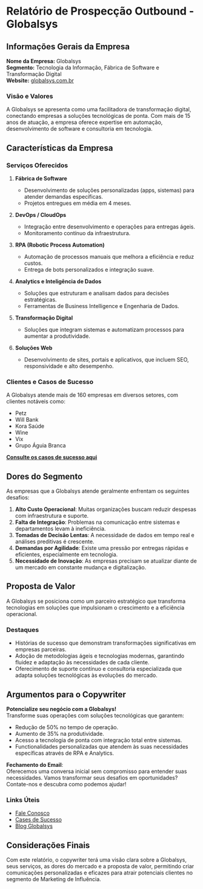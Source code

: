 # Relatório de Prospecção Outbound - Globalsys

## Informações Gerais da Empresa

**Nome da Empresa:** Globalsys  
**Segmento:** Tecnologia da Informação, Fábrica de Software e Transformação Digital  
**Website:** [globalsys.com.br](http://www.globalsys.com.br)

### Visão e Valores

A Globalsys se apresenta como uma facilitadora de transformação digital, conectando empresas a soluções tecnológicas de ponta. Com mais de 15 anos de atuação, a empresa oferece expertise em automação, desenvolvimento de software e consultoria em tecnologia.

## Características da Empresa

### Serviços Oferecidos

1. **Fábrica de Software**
   - Desenvolvimento de soluções personalizadas (apps, sistemas) para atender demandas específicas.
   - Projetos entregues em média em 4 meses.

2. **DevOps / CloudOps**
   - Integração entre desenvolvimento e operações para entregas ágeis.
   - Monitoramento contínuo da infraestrutura.

3. **RPA (Robotic Process Automation)**
   - Automação de processos manuais que melhora a eficiência e reduz custos.
   - Entrega de bots personalizados e integração suave.

4. **Analytics e Inteligência de Dados**
   - Soluções que estruturam e analisam dados para decisões estratégicas.
   - Ferramentas de Business Intelligence e Engenharia de Dados.

5. **Transformação Digital**
   - Soluções que integram sistemas e automatizam processos para aumentar a produtividade.

6. **Soluções Web**
   - Desenvolvimento de sites, portais e aplicativos, que incluem SEO, responsividade e alto desempenho.

### Clientes e Casos de Sucesso

A Globalsys atende mais de 160 empresas em diversos setores, com clientes notáveis como:
- Petz
- Will Bank
- Kora Saúde
- Wine
- Vix
- Grupo Águia Branca

[**Consulte os casos de sucesso aqui**](https://www.globalsys.com.br/cases)

## Dores do Segmento

As empresas que a Globalsys atende geralmente enfrentam os seguintes desafios:

1. **Alto Custo Operacional**: Muitas organizações buscam reduzir despesas com infraestrutura e suporte.
2. **Falta de Integração**: Problemas na comunicação entre sistemas e departamentos levam à ineficiência.
3. **Tomadas de Decisão Lentas**: A necessidade de dados em tempo real e análises preditivas é crescente.
4. **Demandas por Agilidade**: Existe uma pressão por entregas rápidas e eficientes, especialmente em tecnologia.
5. **Necessidade de Inovação**: As empresas precisam se atualizar diante de um mercado em constante mudança e digitalização.

## Proposta de Valor

A Globalsys se posiciona como um parceiro estratégico que transforma tecnologias em soluções que impulsionam o crescimento e a eficiência operacional. 

### Destaques
- Histórias de sucesso que demonstram transformações significativas em empresas parceiras.
- Adoção de metodologias ágeis e tecnologias modernas, garantindo fluidez e adaptação às necessidades de cada cliente.
- Oferecimento de suporte contínuo e consultoria especializada que adapta soluções tecnológicas às evoluções do mercado.

## Argumentos para o Copywriter

**Potencialize seu negócio com a Globalsys!**  
Transforme suas operações com soluções tecnológicas que garantem:
- Redução de 50% no tempo de operação.
- Aumento de 35% na produtividade.
- Acesso a tecnologia de ponta com integração total entre sistemas.
- Functionalidades personalizadas que atendem às suas necessidades específicas através de RPA e Analytics.

**Fechamento do Email**:  
Oferecemos uma conversa inicial sem compromisso para entender suas necessidades. Vamos transformar seus desafios em oportunidades? Contate-nos e descubra como podemos ajudar!

### Links Úteis
- [Fale Conosco](https://www.globalsys.com.br/contato)
- [Cases de Sucesso](https://www.globalsys.com.br/cases)
- [Blog Globalsys](https://www.globalsys.com.br/blog)

## Considerações Finais

Com este relatório, o copywriter terá uma visão clara sobre a Globalsys, seus serviços, as dores do mercado e a proposta de valor, permitindo criar comunicações personalizadas e eficazes para atrair potenciais clientes no segmento de Marketing de Influência.